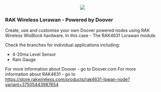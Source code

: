 <p align="center">
    <img src="http://doover.dev/wp-content/uploads/2022/05/Powered-by-Doover-Clear.png">
</p>

### RAK Wireless Lorawan - Powered by Doover

Create, use and customise your own Doover powered nodes using RAK Wireless WisBlock hardware. In this case - The RAK4631 Lorawan module.

Check the branches for individual applications including:
- 4-20ma Level Sensor
- Rain Gauge


For more information about Doover - go to Doover.com
For more information about RAK4631 - go to https://store.rakwireless.com/products/rak4631-lpwan-node?variant=37505443987654